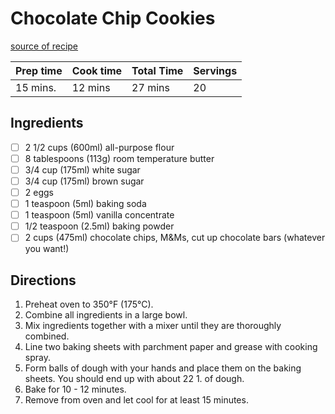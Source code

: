 # Chocolate Chip Cookies
[source of recipe](https://justthedarnrecipe.com/chewy-chocolate-chunk-cookies)

| Prep time | Cook time | Total Time | Servings |
|-----------|-----------|------------|----------|
| 15 mins.  | 12 mins   | 27 mins    | 20       |

## Ingredients
- [ ] 2 1/2 cups (600ml) all-purpose flour
- [ ] 8 tablespoons (113g) room temperature butter
- [ ] 3/4 cup (175ml) white sugar
- [ ] 3/4 cup (175ml) brown sugar
- [ ] 2 eggs
- [ ] 1 teaspoon (5ml) baking soda
- [ ] 1 teaspoon (5ml) vanilla concentrate
- [ ] 1/2 teaspoon (2.5ml) baking powder
- [ ] 2 cups (475ml) chocolate chips, M&Ms, cut up chocolate bars (whatever you want!)

## Directions
1. Preheat oven to 350°F (175°C).
2. Combine all ingredients in a large bowl.
3. Mix ingredients together with a mixer until they are thoroughly combined.
4. Line two baking sheets with parchment paper and grease with cooking spray.
5. Form balls of dough with your hands and place them on the baking sheets. You should end up with about 22 1. of dough.
6. Bake for 10 - 12 minutes.
7. Remove from oven and let cool for at least 15 minutes.
